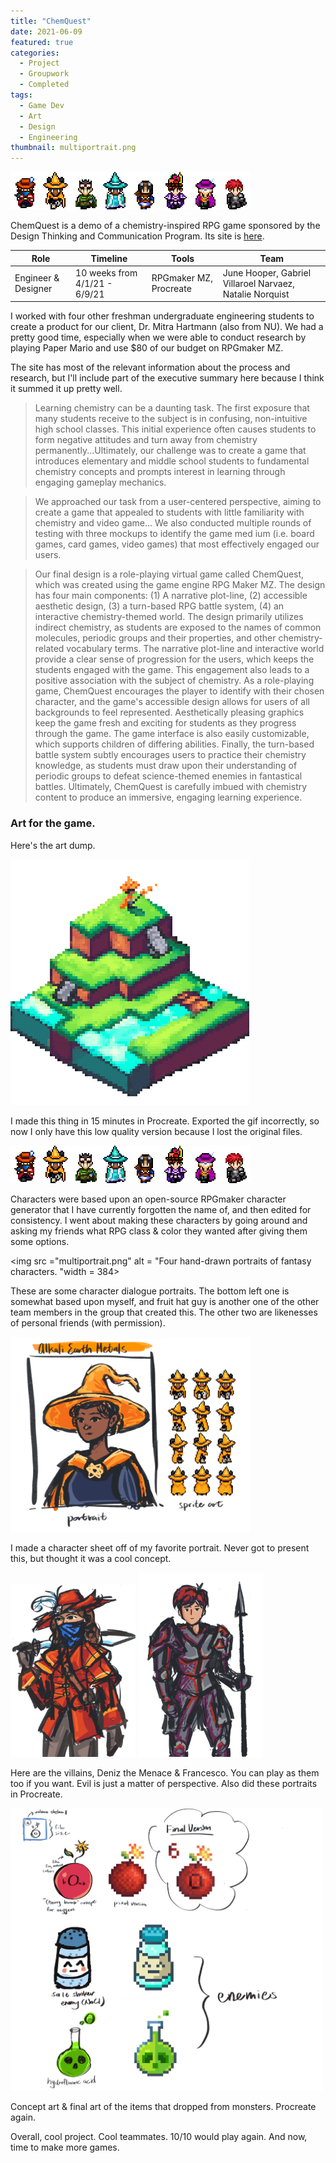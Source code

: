 ```yaml
---
title: "ChemQuest"
date: 2021-06-09
featured: true
categories: 
  - Project
  - Groupwork
  - Completed
tags:
  - Game Dev
  - Art
  - Design
  - Engineering
thumbnail: multiportrait.png
---
```

<img src ="lineup_large.png" alt = "Pixel art lineup of fantasy characters" width = 384>


ChemQuest is a demo of a chemistry-inspired RPG game sponsored by the Design Thinking and Communication Program. Its site is [here](https://sites.google.com/u.northwestern.edu/chemquest/home).

| Role      | Timeline | Tools  |  Team   |
| --------  | -------- | ------ | ------- |
| Engineer & Designer | 10 weeks from 4/1/21 - 6/9/21 | RPGmaker MZ, Procreate| June Hooper, Gabriel Villaroel Narvaez, Natalie Norquist |




I worked with four other freshman undergraduate engineering students to create a product for our client, 
Dr. Mitra Hartmann (also from NU). We had a pretty good time, especially when we were able to conduct
research by playing Paper Mario and use $80 of our budget on RPGmaker MZ. 

The site has most of the relevant information about the process and research, but I'll include part of the executive summary here because I think it summed it up pretty well. 

> Learning chemistry can be a daunting task. The first exposure that many students receive to the subject is in confusing, non-intuitive high school classes. This initial experience often causes students to form negative attitudes and turn away from chemistry permanently...Ultimately, our challenge was to create a game that introduces elementary and middle school students to fundamental chemistry concepts and prompts interest in learning through engaging gameplay mechanics. 

> We approached our task from a user-centered perspective, aiming to create a game that appealed to students with little familiarity with chemistry and video game... We also conducted multiple rounds of testing with three mockups to identify the game med ium (i.e. board games, card games, video games) that most effectively engaged our users. 

> Our final design is a role-playing virtual game called ChemQuest, which was created using the game engine RPG Maker MZ. The design has four main components: (1) A narrative plot-line, (2) accessible aesthetic design, (3) a turn-based RPG battle system, (4) an interactive chemistry-themed world. The design primarily utilizes indirect chemistry, as students are exposed to the names of common molecules, periodic groups and their properties, and other chemistry-related vocabulary terms. The narrative plot-line and interactive world provide a clear sense of progression for the users, which keeps the students engaged with the game. This engagement also leads to a positive association with the subject of chemistry. As a role-playing game, ChemQuest encourages the player to identify with their chosen character, and the game's accessible design allows for users of all backgrounds to feel represented. Aesthetically pleasing graphics keep the game fresh and exciting for students as they progress through the game. The game interface is also easily customizable, which supports children of differing abilities. Finally, the turn-based battle system subtly encourages users to practice their chemistry knowledge, as students must draw upon their understanding of periodic groups to defeat science-themed enemies in fantastical battles. Ultimately, ChemQuest is carefully imbued with chemistry content to produce an immersive, engaging learning experience.

### Art for the game. 
Here's the art dump.

![Animation of a isometric hill bobbing up and down with a wizard shooting sparks at the top](chemquest.gif)	

I made this thing in 15 minutes in Procreate. Exported the gif incorrectly, so now I only have this low quality version because I lost the original files. 

<img src ="lineup_large.png" alt = "Pixel art lineup of fantasy characters" width = 384>

Characters were based upon an open-source RPGmaker character generator that I have currently forgotten the name of, and then edited for consistency. I went about making these characters by going around and asking my friends what RPG class & color they wanted after giving them some options.

<img src ="multiportrait.png" alt = "Four hand-drawn portraits of fantasy characters. "width = 384>

These are some character dialogue portraits. The bottom left one is somewhat based upon myself, and fruit hat guy is another one of the other team members in the group that created this. The other two are likenesses of personal friends (with permission).

<img src ="myachara.png" alt = "Character sheet comprising of: a portrait of a young black woman wearing a yellow witch hat and cloak, and pixel sprites of the same woman from all directions. " width = 384>

I made a character sheet off of my favorite portrait. Never got to present this, but thought it was a cool concept. 

<img src ="DenizSmall.png" alt = "Portrait of a man with luscious, long locks of hair, a jaunty feathered hat, and a blue bandanna scarf. He also has a cutlass." width = 200>
<img src ="FrancescoPortrait.png" alt = "Portrait of a red-haired man in black armor. He is holding a spear and staring straight ahead, for he is a mechanical engineering major and life is suffering." width = 200>

Here are the villains, Deniz the Menace & Francesco. You can play as them too if you want. Evil is just a matter of perspective. Also did these portraits in Procreate.

<img src ="pixelconcept.png" alt = "In order: Sketch of a cherry bomb with with word 'bomb' on it, with a larger 'O'. Pixel art version of same cherry bomb, with and without the 'O' and the number 6. Sketch of a salt shaker with a cute face on it, and the pixel version of it. Labeled 'salt shaker enemy (NaCl)'. Sketch of a flask of green acidic liquid and its pixel variant. Labeled 'hydrofluoric acid'. " width = 500>

Concept art & final art of the items that dropped from monsters. Procreate again.
				
Overall, cool project. Cool teammates. 10/10 would play again. And now, time to make more games. 
				


				



					

